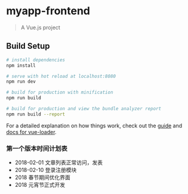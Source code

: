 # myapp-frontend

> A Vue.js project

## Build Setup

``` bash
# install dependencies
npm install

# serve with hot reload at localhost:8080
npm run dev

# build for production with minification
npm run build

# build for production and view the bundle analyzer report
npm run build --report
```

For a detailed explanation on how things work, check out the [guide](http://vuejs-templates.github.io/webpack/) and [docs for vue-loader](http://vuejs.github.io/vue-loader).

### 第一个版本时间计划表
* 2018-02-01 文章列表正常访问，发表
* 2018-02-10 登录注册模块
* 2018 春节期间优化界面
* 2018 元宵节正式开发
